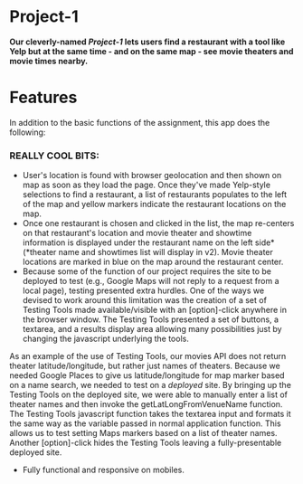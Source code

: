 # Project-1

**Our cleverly-named *Project-1* lets users find a restaurant with a tool like Yelp but at the same time - and on the same map - see movie theaters and movie times nearby.**

# Features
In addition to the basic functions of the assignment, this app does the following:

### REALLY COOL BITS:
* User's location is found with browser geolocation and then shown on map as soon as they load the page. Once they've made Yelp-style selections to find a restaurant, a list of restaurants populates to the left of the map and yellow markers indicate the restaurant locations on the map.
* Once one restaurant is chosen and clicked in the list, the map re-centers on that restaurant's location and movie theater and showtime information is displayed under the restaurant name on the left side* (*theater name and showtimes list will display in v2). Movie theater locations are marked in blue on the map around the restaurant center.
* Because some of the function of our project requires the site to be deployed to test (e.g., Google Maps will not reply to a request from a local page), testing presented extra hurdles. One of the ways we devised to work around this limitation was the creation of a set of Testing Tools made available/visible with an [option]-click anywhere in the browser window. The Testing Tools presented a set of buttons, a textarea, and a results display area allowing many possibilities just by changing the javascript underlying the tools.

As an example of the use of Testing Tools, our movies API does not return theater latitude/longitude, but rather just names of theaters. Because we needed Google Places to give us latitude/longitude for map marker based on a name search, we needed to test on a *deployed* site. By bringing up the Testing Tools on the deployed site, we were able to manually enter a list of theater names and then invoke the getLatLongFromVenueName function. The Testing Tools javascript function takes the textarea input and formats it the same way as the variable passed in normal application function. This allows us to test setting Maps markers based on a list of theater names. Another [option]-click hides the Testing Tools leaving a fully-presentable deployed site.
* Fully functional and responsive on mobiles.